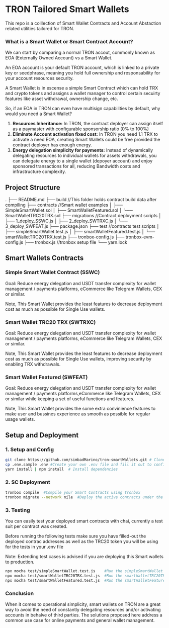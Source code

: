 # TRON Tailored Smart Wallets

This repo is a colllection of Smart Wallet Contracts and Account Abstaction related utilities tailored for TRON.

### What is a Smart Wallet or Smart Contract Account?

We can start by comparing a normal TRON accout, commonly known as EOA (Externally Owned Account)  vs a Smart Wallet.

An EOA account is your default TRON account, which is linked to a private key or seedphrase, meaning you hold full ownership and responsability for your account resources security.

A Smart Wallet is in escense  a simple Smart Contract which can hold TRX and crypto tokens and assigns a wallet manager to control certain secuirty features like asset withdrawal, ownership change, etc.

So, if an EOA in TRON can even have multisign capabilities by default, why would you need a Smart Wallet?

1. **Resources Inheritance:** In TRON, the contract deployer can assign itself as a paymaster with configurable sponsorship ratio (0% to 100%)
2. **Eliminate Account activation fixed cost:** In TRON you need 1.1 TRX to activate a need EOA, creating Smart Wallets could be free provided the contract deployer has enough energy.
3. **Energy delegation simplicity for payments:** Instead of dynamically delegating resources to individual wallets for assets withdrawals, you can delegate energy to a single wallet (depoyer account) and enjoy sponsored transactions for all, reducing Bandwidth costs and infrastructure complexity.

## Project Structure

.
├── README.md
├── build            //This folder holds contract build data after compiling
├── contracts    //Smart wallet examples
│   ├── SimpleSmartWallet.sol
│   ├── SmartWalletFeatured.sol
│   └── SmartWalletTRC20TRX.sol
├── migrations    //Contract deployment scripts
│   ├── 1_deploy_SSWC.js
│   ├── 2_deploy_SWTRXC.js
│   └── 3_deploy_SWFEAT.js
├── package.json
├── test                //contracts test scripts
│   ├── simpleSmartWallet.test.js
│   ├── smartWalletFeatured.test.js
│   └── smartWalletTRC20TRX.test.js
├── tronbox-config.js
├── tronbox-evm-config.js
├── tronbox.js      //tronbox setup file
└── yarn.lock

## Smart Wallets Contracts

### Simple Smart Wallet Contract (SSWC)

Goal: Reduce energy delegation and USDT transfer complexity for wallet management / payments platforms, eCommerce like Telegram Wallets, CEX or similar.

Note, This Smart Wallet provides the least features to decrease deployment cost as much as possible for Single Use wallets.

### Smart Wallet TRC20 TRX (SWTRXC)

Goal: Reduce energy delegation and USDT transfer complexity for wallet management / payments platforms, eCommerce like Telegram Wallets, CEX or similar.

Note, This Smart Wallet provides the least features to decrease deployment cost as much as possible for Single Use wallets, improving security by enabling TRX withdrawals.

### Smart Wallet Featured (SWFEAT)

Goal: Reduce energy delegation and USDT transfer complexity for wallet management / payments platforms,eCommerce like Telegram Wallets, CEX or similar while keeping a set of useful functions and features.

Note, This Smart Wallet provides the some extra convinience features to make user and bussines experience as smooth as possible for regular usage wallets.

## Setup and Deployment

### 1. Setup and Config

```bash
git clone https://github.com/simbadMarino/tron-smartWallets.git # Clone this repo
cp .env.sample .env #Create your own .env file and fill it out to configure deployment environment
yarn install | npm install  # Install dependencies
```

### 2. SC Deployment

```bash
tronbox compile  #Compile your Smart Contracts using tronbox
tronbox migrate --network nile  #Deploy the active contracts under the migrations directory, modify the prefered deployment network as needed
```

### 3. Testing

You can easily test your deployed smart contracts with chai, currently a test suit per contract was created.

Before running the following tests make sure you have filled-out the deployed contrac addresses as well as the TRC20 token you will be using for the tests in your .env file

Note: Extending test cases is advised if you are deploying this Smart wallets to production.

```bash
npx mocha test/simpleSmartWallet.test.js    #Run the simpleSmartWallet contract test suit 
npx mocha test/smartWalletTRC20TRX.test.js  #Run the smartWalletTRC20TRX contract test suit
npx mocha test/smartWalletFeatured.test.js  #Run the smartWalletFeatured contract test suit
```

### Conclusion

When it comes to operational simplicity, smart wallets on TRON are a great way to avoid the need of constantly delegating resources and/or activating accounts in behalve of third parties. The solutions proposed here address a common use case for online payments and general wallet management.

